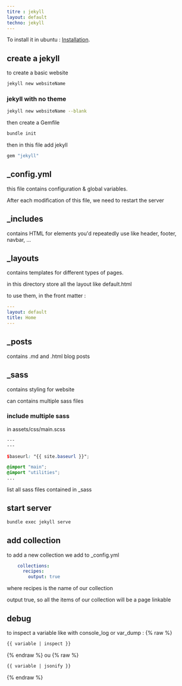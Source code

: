 ```yaml
---
titre : jekyll
layout: default
techno: jekyll
---
```




To install it in ubuntu : [Installation](https://jekyllrb.com/docs/installation/ubuntu/).

## create a jekyll

to create a basic website
```bash
jekyll new websiteName
```

### jekyll with no theme
```bash
jekyll new websiteName --blank
```

then create a Gemfile
```bash
bundle init
```

then in this file add jekyll
```ruby
gem "jekyll"
```

## _config.yml

this file contains configuration & global variables.

After each modification of this file, we need to restart the server

## _includes

contains HTML for elements you'd repeatedly use like header, footer, navbar, ...


## _layouts

contains templates for different types of pages.

in this directory store all the layout like default.html

to use them, in the front matter : 
```yml
---
layout: default
title: Home
---
```

## _posts

contains .md and .html blog posts

## _sass

contains styling for website

can contains multiple sass files

### include multiple sass

in assets/css/main.scss
```scss
--- 
--- 

$baseurl: "{{ site.baseurl }}";

@import "main";
@import "utilities";
...
```
list all sass files contained in _sass

## start server
```bash
bundle exec jekyll serve
```

## add collection

to add a new collection we add to _config.yml
```yml
    collections:
      recipes:
        output: true
```
where recipes is the name of our collection

output true, so all the items of our collection will be a page linkable

## debug

to inspect a variable like with console_log or var_dump :
{% raw %}
```html
{{ variable | inspect }} 
```
{% endraw %}
ou
{% raw %}
```html
{{ variable | jsonify }} 
```
{% endraw %}
